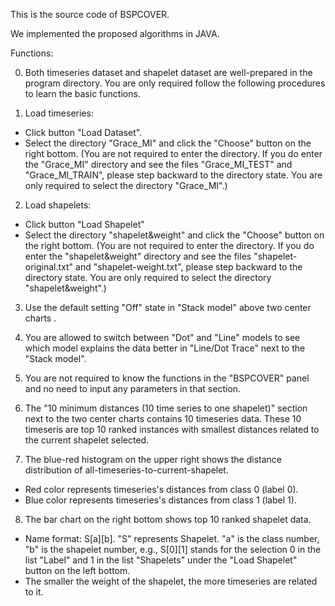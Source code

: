 This is the source code of BSPCOVER.

We implemented the proposed algorithms in JAVA.

Functions:

0. Both timeseries dataset and shapelet dataset are well-prepared in the program directory. You are only required follow the following procedures to learn the basic functions.

1. Load timeseries:
* Click button "Load Dataset".
* Select the directory "Grace_MI" and click the "Choose" button on the right bottom. (You are not required to enter the directory. If you do enter the "Grace_MI" directory and see the files "Grace_MI_TEST" and "Grace_MI_TRAIN", please step backward to the directory state. You are only required to select the directory "Grace_MI".)

2. Load shapelets:
* Click button "Load Shapelet"
* Select the directory "shapelet&weight" and click the "Choose" button on the right bottom. (You are not required to enter the directory. If you do enter the "shapelet&weight" directory and see the files "shapelet-original.txt" and "shapelet-weight.txt", please step backward to the directory state. You are only required to select the directory "shapelet&weight".)

3. Use the default setting "Off" state in "Stack model" above two center charts .

4. You are allowed to switch between "Dot" and "Line" models to see which model explains the data better in "Line/Dot Trace" next to the "Stack model".

5. You are not required to know the functions in the "BSPCOVER" panel and no need to input any parameters in that section.

6. The "10 minimum distances (10 time series to one shapelet)" section next to the two center charts contains 10 timeseries data. These 10 timeseris are top 10 ranked instances with smallest distances related to the current shapelet selected.

7. The blue-red histogram on the upper right shows the distance distribution of all-timeseries-to-current-shapelet.
* Red color represents timeseries's distances from class 0 (label 0).
* Blue color represents timeseries's distances from class 1 (label 1).

8. The bar chart on the right bottom shows top 10 ranked shapelet data.
* Name format: S[a][b]. "S" represents Shapelet. "a" is the class number, "b" is the shapelet number, e.g., S[0][1] stands for the selection 0 in the list "Label" and 1 in the list "Shapelets" under the "Load Shapelet" button on the left bottom.
* The smaller the weight of the shapelet, the more timeseries are related to it.

